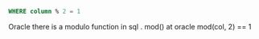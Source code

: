 ```sql
WHERE column % 2 = 1
```

Oracle
there is a modulo function in sql . mod() at oracle
mod(col, 2) == 1
